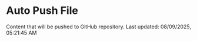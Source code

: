 # Auto Push File

Content that will be pushed to GitHub repository.
Last updated: 08/09/2025, 05:21:45 AM